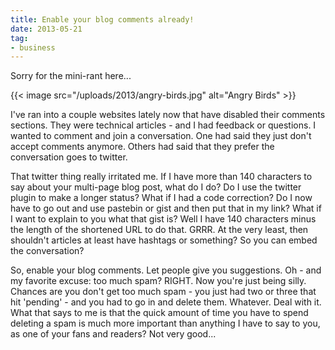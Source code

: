 ```yaml
---
title: Enable your blog comments already!
date: 2013-05-21
tag:
- business
---
```

Sorry for the mini-rant here...

<!--more-->

{{< image src="/uploads/2013/angry-birds.jpg" alt="Angry Birds" >}}

I've ran into a couple websites lately now that have disabled their comments sections.  They were technical articles - and I had feedback or questions.  I wanted to comment and join a conversation.  One had said they just don't accept comments anymore.  Others had said that they prefer the conversation goes to twitter.  

That twitter thing really irritated me.  If I have more than 140 characters to say about your multi-page blog post, what do I do?  Do I use the twitter plugin to make a longer status?  What if I had a code correction?  Do I now have to go out and use pastebin or gist and then put that in my link?  What if I want to explain to you what that gist is?  Well I have 140 characters minus the length of the shortened URL to do that.  GRRR.  At the very least, then shouldn't articles at least have hashtags or something?  So you can embed the conversation?

So, enable your blog comments.  Let people give you suggestions.  Oh - and my favorite excuse: too much spam?  RIGHT.  Now you're just being silly.  Chances are you don't get too much spam - you just had two or three that hit 'pending' - and you had to go in and delete them.  Whatever.  Deal with it.  What that says to me is that the quick amount of time you have to spend deleting a spam is much more important than anything I have to say to you, as one of your fans and readers?  Not very good...
